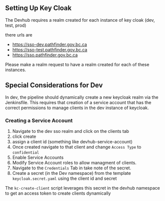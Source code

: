 ## Setting Up Key Cloak

The Devhub requires a realm created for each instance of key cloak (dev, test, prod)

there urls are 
- https://sso-dev.pathfinder.gov.bc.ca
- https://sso-test.pathfinder.gov.bc.ca
- https://sso.pathfinder.gov.bc.ca

Please make a realm request to have a realm created for each of these instances.

## Special Considerations for Dev

In dev, the pipeline should dynamically create a new keycloak realm via the Jenkinsfile. This requires
that creation of a service account that has the correct permissions to manage clients in the dev instance of keycloak. 

### Creating a Service Account

1. Navigate to the dev sso realm and click on the clients tab
2. click create
3. assign a client id (something like devhub-service-account)
4. Once created navigate to that client and change `Access Type` to `confidential`
5. Enable Service Accounts
6. Modify Service Account roles to allow managment of clients. 
7. Navigate to the `Credentials` Tab in take note of the secret.
8. Create a secret (in the Dev namespace) from the template `keycloak.secret.yaml` using the client id and secret


The `kc-create-client` script leverages this secret in the devhub namespace to get an access token to
create clients dynamically

